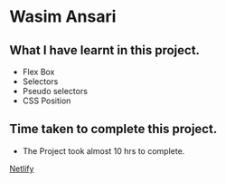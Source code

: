 # Wasim Ansari

## What I have learnt in this project.
- Flex Box
- Selectors
- Pseudo selectors
- CSS Position

## Time taken to complete this project.
- The Project took almost 10 hrs to complete.

[Netlify]()